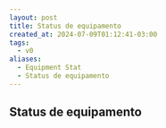 ```yaml
---
layout: post
title: Status de equipamento
created_at: 2024-07-09T01:12:41-03:00
tags:
  - v0
aliases:
  - Equipment Stat
  - Status de equipamento
---
```

Status de equipamento
---

